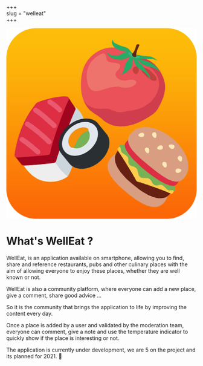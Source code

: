 +++  
slug = "welleat"	
+++

<img src="welleat.jpg" alt="logo2" id="logo2"/> 
 
# What's WellEat ?

WellEat, is an application available on smartphone, allowing you to find, share and reference restaurants, pubs and other culinary places with the aim of allowing everyone to enjoy these places, whether they are well known or not. 

WellEat is also a community platform, where everyone can add a new place, give a comment, share good advice ... 

So it is the community that brings the application to life by improving the content every day. 

Once a place is added by a user and validated by the moderation team, everyone can comment, give a note and use the temperature indicator to quickly show if the place is interesting or not.

The application is currently under development, we are 5 on the project and its planned for 2021. 🍺
